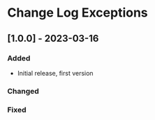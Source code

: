 # Change Log Exceptions


## [1.0.0] - 2023-03-16

### Added

- Initial release, first version

### Changed

### Fixed

